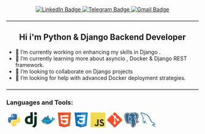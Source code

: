 <p align="center">
  <a href="https://www.linkedin.com/in/hamed-moradi-aa8698304/">
    <img src="https://img.shields.io/badge/-LinkedIn-blue?style=flat-square&logo=LinkedIn&logoColor=white" alt="LinkedIn Badge"/>
  </a>
  <a href="https://t.me/BN2_hm">
    <img src="https://img.shields.io/badge/-Telegram-blue?style=flat-square&logo=Telegram&logoColor=white" alt="Telegram Badge"/>
  </a>
  <a href="mailto:hameddjf33@gmail.com">
    <img src="https://img.shields.io/badge/-Gmail-red?style=flat-square&logo=Gmail&logoColor=white" alt="Gmail Badge"/>
  </a>
</p>
<hr style="margin-top: 20px; margin-bottom: 20px; border: 0; border-top: 2px solid #ccc;"/>
<h2 align="center"><strong></strong> Hi i'm Python & Django Backend Developer </strong></h2>
<ul>
<li>🔭 I’m currently working on enhancing my skills in Django .</li>
<li>🌱 I’m currently learning more about asyncio , Docker & Django REST framework.</li>
<li>👯 I’m looking to collaborate on Django projects</li>
<li>🤔 I’m looking for help with advanced Docker deployment strategies.</li>
</ul>
  
<hr style="margin-top: 20px; margin-bottom: 20px; border: 0; border-top: 2px solid #ccc;"/>


### Languages and Tools:
<p align="left">
  <img src="https://raw.githubusercontent.com/devicons/devicon/master/icons/python/python-original.svg" alt="Python" height="40" />
  <img src="https://raw.githubusercontent.com/devicons/devicon/master/icons/django/django-plain.svg" alt="Django" height="40" />
  <img src="https://raw.githubusercontent.com/devicons/devicon/master/icons/docker/docker-original.svg" alt="Docker" height="40" />
  <img src="https://raw.githubusercontent.com/devicons/devicon/master/icons/html5/html5-original.svg" alt="HTML5" height="40" />
  <img src="https://raw.githubusercontent.com/devicons/devicon/master/icons/css3/css3-original.svg" alt="CSS3" height="40" />
  <img src="https://raw.githubusercontent.com/devicons/devicon/master/icons/javascript/javascript-original.svg" alt="JavaScript" height="40" />
  <img src="https://raw.githubusercontent.com/devicons/devicon/master/icons/git/git-original.svg" alt="Git" height="40" />
  <img src="https://raw.githubusercontent.com/devicons/devicon/master/icons/postgresql/postgresql-original.svg" alt="PostgreSQL" height="40" />
  <img src="https://raw.githubusercontent.com/devicons/devicon/master/icons/mysql/mysql-original.svg" alt="MySQL" height="40" />
  <!-- Add other icons as needed -->
</p>
